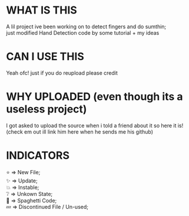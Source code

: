 # WHAT IS THIS

A lil project ive been working on to detect fingers and do sumthin;  <br />
just modified Hand Detection code by some tutorial + my ideas


# CAN I USE THIS

Yeah ofc! just if you do reupload please credit


# WHY UPLOADED (even though its a useless project)

I got asked to upload the source when i told a friend about it so here it is! <br />
(check em out ill link him here when he sends me his github)


# INDICATORS

⭐ => New File; <br />
✨ => Update; <br />
💥 => Instable; <br />
❔ => Unkown State; <br />
🍝 => Spaghetti Code; <br />
💤 => Discontinued File / Un-used;


